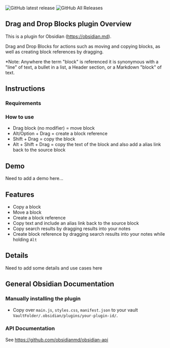 ![GitHub latest release](https://img.shields.io/github/v/release/GitMurf/obsidian-drag-and-drop-blocks?style=for-the-badge&sort=semver)
![GitHub All Releases](https://img.shields.io/github/downloads/GitMurf/obsidian-drag-and-drop-blocks/total?style=for-the-badge)

## Drag and Drop Blocks plugin Overview

This is a plugin for Obsidian (https://obsidian.md).

Drag and Drop Blocks for actions such as moving and copying blocks, as well as creating block references by dragging.

*Note: Anywhere the term "block" is referenced it is synonymous with a "line" of text, a bullet in a list, a Header section, or a Markdown "block" of text.

## Instructions

### Requirements



### How to use

- Drag block (no modifier) = move block
- Alt/Option + Drag = create a block reference
- Shift + Drag = copy the block
- Alt + Shift + Drag = copy the text of the block and also add a alias link back to the source block

## Demo

Need to add a demo here...

## Features

- Copy a block
- Move a block
- Create a block reference
- Copy text and include an alias link back to the source block
- Copy search results by dragging results into your notes
- Create block reference by dragging search results into your notes while holding `Alt`

## Details

Need to add some details and use cases here

## General Obsidian Documentation

### Manually installing the plugin

- Copy over `main.js`, `styles.css`, `manifest.json` to your vault `VaultFolder/.obsidian/plugins/your-plugin-id/`.

### API Documentation

See https://github.com/obsidianmd/obsidian-api
